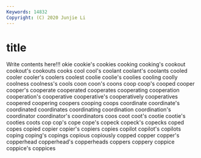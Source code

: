 ```yaml
---
Keywords: 14832
Copyright: (C) 2020 Junjie Li
---
```


# title

Write contents here!!!
okie 
cookie's 
cookies 
cooking 
cooking's
cookout 
cookout's 
cookouts 
cooks 
cool 
cool's 
coolant 
coolant's 
coolants 
cooled
cooler 
cooler's 
coolers 
coolest 
coolie 
coolie's 
coolies 
cooling 
coolly 
coolness
coolness's 
cools 
coon 
coon's 
coons 
coop 
coop's 
cooped 
cooper 
cooper's
cooperate 
cooperated 
cooperates 
cooperating 
cooperation 
cooperation's 
cooperative 
cooperative's 
cooperatively 
cooperatives
coopered 
coopering 
coopers 
cooping 
coops 
coordinate 
coordinate's 
coordinated 
coordinates 
coordinating
coordination 
coordination's 
coordinator 
coordinator's 
coordinators 
coos 
coot 
coot's 
cootie 
cootie's
cooties 
coots 
cop 
cop's 
cope 
cope's 
copeck 
copeck's 
copecks 
coped
copes 
copied 
copier 
copier's 
copiers 
copies 
copilot 
copilot's 
copilots 
coping
coping's 
copings 
copious 
copiously 
copped 
copper 
copper's 
copperhead 
copperhead's 
copperheads
coppers 
coppery 
coppice 
coppice's 
coppices 
